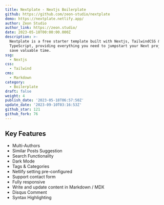 ```yaml
---
title: Nextplate - Nextjs Boilerplate
github: https://github.com/zeon-studio/nextplate
demo: https://nextplate.netlify.app/
author: Zeon Studio
author_link: https://zeon.studio/
date: 2023-05-18T00:00:00.000Z
description: >-
  Nextplate is a free starter template built with Nextjs, TailwindCSS &
  TypeScript, providing everything you need to jumpstart your Next project and
  save valuable time.
ssg:
  - Nextjs
css:
  - Tailwind
cms:
  - Markdown
category:
  - Boilerplate
draft: false
weight: 4
publish_date: '2023-05-18T06:57:50Z'
update_date: '2023-09-10T03:16:53Z'
github_star: 121
github_fork: 76
---
```


## Key Features

- Multi-Authors
- Similar Posts Suggestion
- Search Functionality
- Dark Mode
- Tags & Categories
- Netlify setting pre-configured
- Support contact form
- Fully responsive
- Write and update content in Markdown / MDX
- Disqus Comment
- Syntax Highlighting
